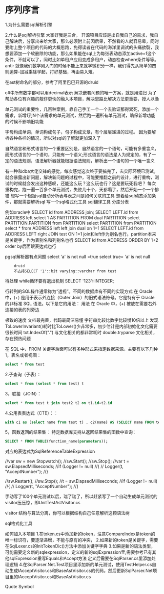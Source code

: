 

# 序列序言
1.为什么需要sql解析引擎

2.什么是sql解析引擎
大家好我是三合，
开源项目应该是出自我自己的需求，我自己解决后，分享出来给大家，那么必须附上前因后果，不然看的人就容易晕，同时要附上整个项目的代码的大概思路，免得读者在代码的海洋里调试的头痛欲裂，我想要添加一个软删除的功能，那么如果能在sql上为每张表动态添加active=1这个条件，不就可以了，同时比如单租户应用变成多租户，动态检查where条件等等。
antlr
就像我们数学刚入门的时候不能上来就学微积分一样，我们得先从简单的四则运算-加减乘除学起，打好基础，再由易入难。

在ast树命名的部分，参考了阿里巴巴开源的druid

c#中所有数字都可以用decimal表示
解决嵌套问题的唯一方案，就是用递归
为了帮助各位有兴趣的靓仔更快的融入本项目，解决思路比解决方法更重要，授人以渔

单元测试的重要性，几百种案例，靠自己手工一个一个去验证那得累死，添加一个需求，新增1到N个该需求的单元测试，然后跑一遍所有单元测试，确保新增功能的时候不影响旧功能

字母构成单词，单词构成句子，句子构成文章，有个层层递进的过程。
因为要解析各种各样的情况，所以对sql的了解就更加深入了

自然语言和形式语言的一个重要区别是，自然语言的一个语句，可能有多重含义，而形式语言的一个语句，只能有一个语义;形式语言的语法是人为规定的，有了一定的语法规则，语法解析器就能根据语法规则，解析出一个语句的一个唯一含义

有一种和dba大佬交锋的感觉，每次感觉这次终于要搞完了，去实际环境已测试，就会暴露出新问题，解决新问题的过程中，可能要推翻之前的设计，进行重构，测试的时候就会发出这种感叹，还能这么玩？这么玩也行？这是要玩死我吧？
每次重构完，跑一遍一百多个单元测试，失败几十个，天都塌了，然后开始一个一个排错
想写一个根据sql自动分析表与表之间是如何关联的工具
想着给sql动态添加条件，那就需要解析sql
写一个sql格式化工具
sql翻译工具
分库分表

例如oracle中
 SELECT id from ADDRESS join;
  SELECT LEFT.id from ADDRESS left
     select 1 AS PARTITION FROM dual  PARTITION 
      select PARTITION.PARTITION from PARTITION
       select PARTITION from PARTITION
        select * from ADDRESS left left join dual  on 1=1
            SELECT LEFT.id from ADDRESS LEFT right JOIN test ON 1=1
      join和left作为别名也行。partition本来是关键字，作为表别名和列别名也行
        SELECT id from ADDRESS ORDER BY 1+2    
        order by后面跟表达式也行

pgsql解析器有点问题
select  'a' is not null =true
select true= 'a' is not null 

        druid 
        不支持SELECT '1'::bit varying::varchar from test
待处理
while循环要有退出机制
SELECT '123'::INTEGER;


行转列的SQL操作通常称为“透视”。不同的数据库有不同的实现方式
在 Oracle 中，(+) 是用于表示外连接（Outer Join）的旧式语法符号。它是特有于 Oracle 的非标准 SQL 语法。以下是它的用法：
用法
在 Oracle 中，(+) 被放在需要右外连接的表的列旁边

极致的速度
文档最完善，代码最简洁易懂
字符串比较比数字比较慢10倍以上
发现ToLowerInvariant()耗时比ToLower()少非常多，初步估计是内部初始化文化需要很长时间
txt.IndexOf(".") 与文化相关的都非常耗时
double.tryparse 文化相关，存在预热问题

在 SQL 中，FROM 关键字后面可以有多种形式来指定数据来源。主要有以下几种
1，表名或者视图：
```sql
select * from test
```
2.子查询（子表）：
```sql
select * from (select * from test) t
```
3，联接（JOIN）：
```sql
select * from test t join test2 t2 on t1.id=t2.id
```
4.公用表表达式（CTE）：：
```sql
with c1 as (select name from test t) , c2(name) AS (SELECT name FROM test3 t3 ) select *from c1 JOIN c2 ON c1.name=c2.name
```
5，函数返回的结果集：
特定数据库支持从返回结果集的函数中查询：
```sql
SELECT * FROM TABLE(function_name(parameters));
```
对应的表达式为SqlReferenceTableExpression

//var sw = new Stopwatch();
//sw.Start();
//sw.Stop();
//var t = sw.ElapsedMilliseconds;
//if (Logger != null)
//{
//    Logger(t, "AcceptNumber");
//}

//sw.Restart();
 //sw.Stop();
 //t = sw.ElapsedMilliseconds;
 //if (Logger != null)
 //{
 //    Logger(t, "AcceptNumber");
 //}

手动写了100个单元测试以后，瑞了瑞了，所以赶紧写了一个自动生成单元测试的visitor压压惊，即UnitTestAstVisitor.cs

visitor 结构与算法分离，你可以根据结构自己任意解析这颗语法树

sql格式化工具


如何加入本项目
1.在token.cs中添加新的token，注意CompareIndex是token的唯一标识符，要逐渐递增，不能与原有的冲突，
2.如果新的token是关键字，需要在SqlLexer.cs的InitTokenDic()方法中添加关键字字典
3.如果是新的语法类型，可能需要定义新的sqlexpression，定义的新的sqlExpression里,需要参考已有其他sqlExpression重写Equals和Accept方法
定义后需要在SqlParser.cs里添加处理逻辑
4.在SqlParser.Net.Test项目里添加新的单元测试，使用TestHelper.cs自动生成IAcceptVisitor.cs和BaseAstVisitor.cs的代码，然后更新SqlParser.Net项目里的IAcceptVisitor.cs和BaseAstVisitor.cs

Quote Symbol